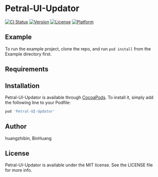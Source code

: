 # Petral-UI-Updator

[![CI Status](https://img.shields.io/travis/huangzhibin/Petral-UI-Updator.svg?style=flat)](https://travis-ci.org/huangzhibin/Petral-UI-Updator)
[![Version](https://img.shields.io/cocoapods/v/Petral-UI-Updator.svg?style=flat)](https://cocoapods.org/pods/Petral-UI-Updator)
[![License](https://img.shields.io/cocoapods/l/Petral-UI-Updator.svg?style=flat)](https://cocoapods.org/pods/Petral-UI-Updator)
[![Platform](https://img.shields.io/cocoapods/p/Petral-UI-Updator.svg?style=flat)](https://cocoapods.org/pods/Petral-UI-Updator)

## Example

To run the example project, clone the repo, and run `pod install` from the Example directory first.

## Requirements

## Installation

Petral-UI-Updator is available through [CocoaPods](https://cocoapods.org). To install
it, simply add the following line to your Podfile:

```ruby
pod 'Petral-UI-Updator'
```

## Author

huangzhibin, BinHuang

## License

Petral-UI-Updator is available under the MIT license. See the LICENSE file for more info.
